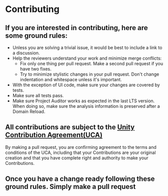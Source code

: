 # Contributing

## If you are interested in contributing, here are some ground rules:
* Unless you are solving a trivial issue, it would be best to include a link to a discussion.
* Help the reviewers understand your work and minimize merge conflicts:
  * Fix only one thing per pull request. Make a second pull request if you have two fixes.
  * Try to minimize stylistic changes in your pull request. Don't change indentation and whitespace unless it's important.
* With the exception of UI code, make sure your changes are covered by tests.
* Make sure all tests pass.
* Make sure Project Auditor works as expected in the last LTS version. When doing so, make sure the analysis information is preserved after a Domain Reload.

## All contributions are subject to the [Unity Contribution Agreement(UCA)](https://unity3d.com/legal/licenses/Unity_Contribution_Agreement)
By making a pull request, you are confirming agreement to the terms and conditions of the UCA, including that your Contributions are your original creation and that you have complete right and authority to make your Contributions.

## Once you have a change ready following these ground rules. Simply make a pull request
